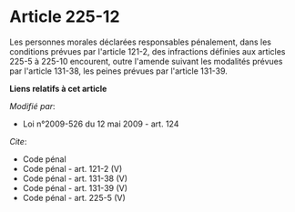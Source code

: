 # Article 225-12

Les personnes morales déclarées responsables pénalement, dans les conditions prévues par l'article 121-2, des infractions
définies aux articles 225-5 à 225-10 encourent, outre l'amende suivant les modalités prévues par l'article 131-38, les peines
prévues par l'article 131-39.

**Liens relatifs à cet article**

_Modifié par_:

  - Loi n°2009-526 du 12 mai 2009 - art. 124

_Cite_:

  - Code pénal
  - Code pénal - art. 121-2 (V)
  - Code pénal - art. 131-38 (V)
  - Code pénal - art. 131-39 (V)
  - Code pénal - art. 225-5 (V)
